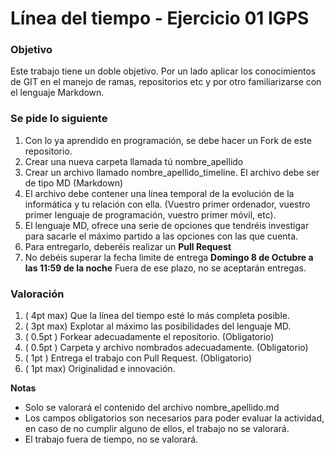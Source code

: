 # Línea del tiempo - Ejercicio 01 IGPS

### Objetivo

Este trabajo tiene un doble objetivo. Por un lado aplicar los conocimientos de GIT en el manejo de ramas, repositorios etc y por otro familiarizarse con el lenguaje Markdown.

### Se pide lo siguiente

1. Con lo ya aprendido en programación, se debe hacer un Fork de este repositorio.
2. Crear una nueva carpeta llamada tú  nombre_apellido
3. Crear un archivo llamado nombre_apellido_timeline. El archivo debe ser de tipo MD (Markdown)
4. El archivo debe contener una línea temporal de la evolución de la informática y tu relación con ella. (Vuestro primer ordenador, vuestro primer lenguaje de programación, vuestro primer móvil, etc).
5. El lenguaje MD, ofrece una serie de opciones que tendréis investigar para sacarle el máximo partido a las opciones con las que cuenta.
6. Para entregarlo, deberéis realizar un **Pull Request**
7. No debéis superar la fecha limite de entrega **Domingo 8 de Octubre a las 11:59 de la noche** Fuera de ese plazo, no se aceptarán entregas.

### Valoración 

1. ( 4pt max) Que la línea del tiempo esté lo más completa posible.
2. ( 3pt max) Explotar al máximo las posibilidades del lenguaje MD.
3. ( 0.5pt  ) Forkear adecuadamente el repositorio.      (Obligatorio)
4. ( 0.5pt  ) Carpeta y archivo nombrados adecuadamente. (Obligatorio)
5. ( 1pt    ) Entrega el trabajo con Pull Request.       (Obligatorio)
6. ( 1pt max) Originalidad e innovación.

**Notas** 
  * Solo se valorará el contenido del archivo nombre_apellido.md
  * Los campos obligatorios son necesarios para poder evaluar la actividad, en caso de no cumplir alguno de ellos, el trabajo no se valorará.
  * El trabajo fuera de tiempo, no se valorará.
